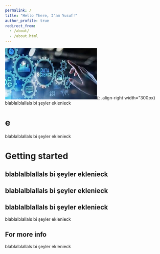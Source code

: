 ```yaml
---
permalink: /
title: "Hello There, I'am Yusuf!"
author_profile: true
redirect_from: 
  - /about/
  - /about.html
---
```



![data image](\images\data.png){: .align-right width="300px}
blablalblallals bi şeyler eklenieck

e
======
blablalblallals bi şeyler eklenieck

Getting started
======
blablalblallals bi şeyler eklenieck
------
blablalblallals bi şeyler eklenieck
------
blablalblallals bi şeyler eklenieck
------
blablalblallals bi şeyler eklenieck

For more info
------
blablalblallals bi şeyler eklenieck
